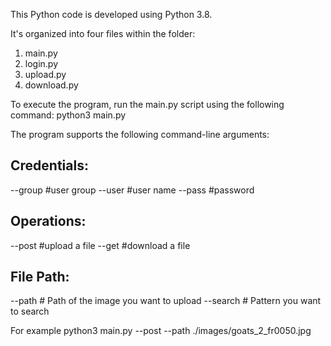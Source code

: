 This Python code is developed using Python 3.8. 

It's organized into four files within the folder:
1. main.py
2. login.py
3. upload.py
4. download.py

To execute the program, run the main.py script using the following command:
python3 main.py 

The program supports the following command-line arguments:

## Credentials:
--group #user group
--user #user name
--pass #password

## Operations:
--post #upload a file
--get #download a file

## File Path:
--path # Path of the image you want to upload 
--search # Pattern you want to search

For example python3 main.py --post --path ./images/goats_2_fr0050.jpg
